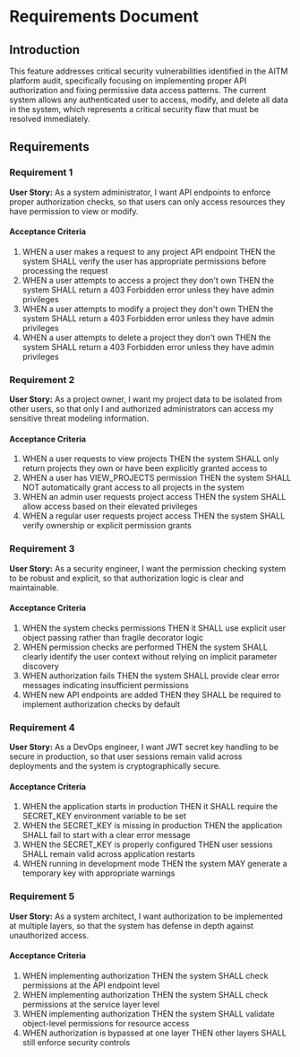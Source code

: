 # Requirements Document

## Introduction

This feature addresses critical security vulnerabilities identified in the AITM platform audit, specifically focusing on implementing proper API authorization and fixing permissive data access patterns. The current system allows any authenticated user to access, modify, and delete all data in the system, which represents a critical security flaw that must be resolved immediately.

## Requirements

### Requirement 1

**User Story:** As a system administrator, I want API endpoints to enforce proper authorization checks, so that users can only access resources they have permission to view or modify.

#### Acceptance Criteria

1. WHEN a user makes a request to any project API endpoint THEN the system SHALL verify the user has appropriate permissions before processing the request
2. WHEN a user attempts to access a project they don't own THEN the system SHALL return a 403 Forbidden error unless they have admin privileges
3. WHEN a user attempts to modify a project they don't own THEN the system SHALL return a 403 Forbidden error unless they have admin privileges
4. WHEN a user attempts to delete a project they don't own THEN the system SHALL return a 403 Forbidden error unless they have admin privileges

### Requirement 2

**User Story:** As a project owner, I want my project data to be isolated from other users, so that only I and authorized administrators can access my sensitive threat modeling information.

#### Acceptance Criteria

1. WHEN a user requests to view projects THEN the system SHALL only return projects they own or have been explicitly granted access to
2. WHEN a user has VIEW_PROJECTS permission THEN the system SHALL NOT automatically grant access to all projects in the system
3. WHEN an admin user requests project access THEN the system SHALL allow access based on their elevated privileges
4. WHEN a regular user requests project access THEN the system SHALL verify ownership or explicit permission grants

### Requirement 3

**User Story:** As a security engineer, I want the permission checking system to be robust and explicit, so that authorization logic is clear and maintainable.

#### Acceptance Criteria

1. WHEN the system checks permissions THEN it SHALL use explicit user object passing rather than fragile decorator logic
2. WHEN permission checks are performed THEN the system SHALL clearly identify the user context without relying on implicit parameter discovery
3. WHEN authorization fails THEN the system SHALL provide clear error messages indicating insufficient permissions
4. WHEN new API endpoints are added THEN they SHALL be required to implement authorization checks by default

### Requirement 4

**User Story:** As a DevOps engineer, I want JWT secret key handling to be secure in production, so that user sessions remain valid across deployments and the system is cryptographically secure.

#### Acceptance Criteria

1. WHEN the application starts in production THEN it SHALL require the SECRET_KEY environment variable to be set
2. WHEN the SECRET_KEY is missing in production THEN the application SHALL fail to start with a clear error message
3. WHEN the SECRET_KEY is properly configured THEN user sessions SHALL remain valid across application restarts
4. WHEN running in development mode THEN the system MAY generate a temporary key with appropriate warnings

### Requirement 5

**User Story:** As a system architect, I want authorization to be implemented at multiple layers, so that the system has defense in depth against unauthorized access.

#### Acceptance Criteria

1. WHEN implementing authorization THEN the system SHALL check permissions at the API endpoint level
2. WHEN implementing authorization THEN the system SHALL check permissions at the service layer level
3. WHEN implementing authorization THEN the system SHALL validate object-level permissions for resource access
4. WHEN authorization is bypassed at one layer THEN other layers SHALL still enforce security controls